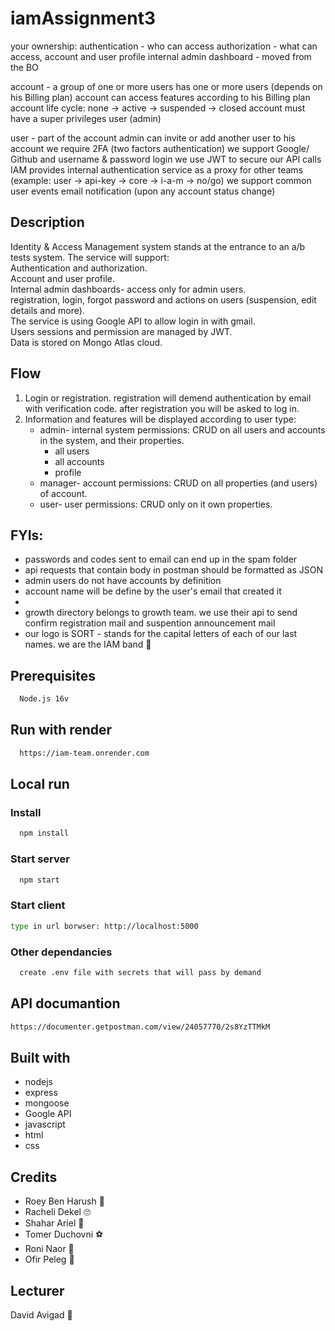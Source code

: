 # iamAssignment3

your ownership: 
authentication - who can access 
authorization - what can access, 
account and user profile
internal admin dashboard - moved from the BO


account - a group of one or more users
has one or more users (depends on his Billing plan)
account can access features according to his Billing plan
account life cycle: none → active → suspended → closed
account must have a super privileges user (admin) 


user - part of the account
admin can invite or add another user to his account
we require 2FA (two factors authentication)
we support Google/ Github and username & password login
we use JWT to secure our API calls
IAM provides internal authentication service as a proxy for other teams 
(example: user → api-key → core → i-a-m → no/go)
we support common user events email notification (upon any account status change)



## Description
Identity & Access Management system stands at the entrance to an a/b tests system.
The service will support:
<br>Authentication and authorization.
<br>Account and user profile.
<br>Internal admin dashboards- access only for admin users.
<br>registration, login, forgot password and actions on users (suspension, edit details and more).
<br>The service is using Google API to allow login in with gmail.
<br>Users sessions and permission are managed by JWT.
<br>Data is stored on Mongo Atlas cloud.

## Flow
1.  Login or registration.
    registration will demend authentication by email with verification code.
    after registration you will be asked to log in.
2.  Information and features will be displayed according to user type:
    * admin- internal system permissions: CRUD on all users and accounts in the system, and their properties. 
      - all users
      - all accounts
      - profile
    * manager- account permissions: CRUD on all properties (and users) of account.
    * user- user permissions: CRUD only on it own properties.

## FYIs:
* passwords and codes sent to email can end up in the spam folder
* api requests that contain body in postman should be formatted as JSON
* admin users do not have accounts by definition
* account name will be define by the user's email that created it
* 
* growth directory belongs to growth team. we use their api to send confirm registration mail and suspention announcement mail
* our logo is SORT - stands for the capital letters of each of our last names. we are the IAM band :fox_face:
## Prerequisites
```bash
  Node.js 16v
```
## Run with render
```bash
  https://iam-team.onrender.com
```
## Local run
### Install
```bash
  npm install
```
### Start server
```bash
  npm start
```
### Start client
```bash
type in url borwser: http://localhost:5000 
```
### Other dependancies
```bash
  create .env file with secrets that will pass by demand 
```
## API documantion
```bash
https://documenter.getpostman.com/view/24057770/2s8YzTTMkM
```
## Built with
* nodejs
* express
* mongoose
* Google API
* javascript
* html
* css

## Credits
* Roey Ben Harush :ring:
* Racheli Dekel :roll_eyes:
* Shahar Ariel :guitar:
* Tomer Duchovni 	:soccer:
* Roni Naor :socks:
* Ofir Peleg :tomato:

## Lecturer
David Avigad :lollipop:
